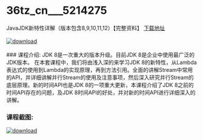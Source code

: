 # 36tz_cn___5214275
JavaJDK新特性详解（版本包含8,9,10,11,12）【完整资料】
[下载地址](http://www.36tz.cn/article/5214275 "下载地址")
<br/></br>[![download](http://36tz.cn/muke_img/2020_07_1-25.png "下载地址")](http://www.36tz.cn/article/5214275 "下载地址")
<br/></br>### 课程介绍:
JDK 8是一次重大的版本升级。目前JDK 8是企业中使用最广泛的JDK版本。
在本套课程中，我们将由浅入深的来学习JDK 8的新特性，从Lambda表达式的使用到Lambda的实现原理，再到方法引用。全面的讲解Stream中常用的API，并详细讲解并行Stream的使用及注意事项，然后深入研究并行Stream的底层原理。新的时间API也是JDK 8的一项重大更新，本课程介绍了JDK 8之前的时间API存在的问题，及JDK 8时间API的好处，并对新的时间API进行详细深入的讲解。

### 课程截图:
[![download](http://36tz.cn/muke_img/2020_07_2-29.png "下载地址")](http://www.36tz.cn/article/5214275 "下载地址")
